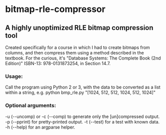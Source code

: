 # bitmap-rle-compressor

## A highly unoptimized RLE bitmap compression tool

Created specifically for a course in which I had to create bitmaps from columns, and then compress them using a method described in the textbook. For the curious, it's "Database Systems: The Complete Book (2nd Edition)" ISBN-13: 978-0131873254, in Section 14.7.

### Usage: 
Call the program using Python 2 or 3, with the data to be converted as a list within a string, e.g. python bmp_rle.py "[1024, 512, 512, 1024, 512, 1024]"

### Optional arguments:
-u (--uncomp) or -c (--comp) to generate only the [un]compressed output.
-p (--pprint) for pretty-printed output.
-t (--test) for a test with known data.
-h (--help) for an argparse helper.
